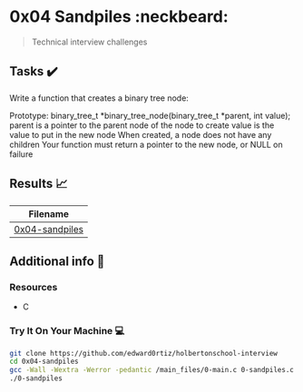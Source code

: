 # 0x04 Sandpiles :neckbeard:

> Technical interview challenges

## Tasks :heavy_check_mark:

Write a function that creates a binary tree node:

Prototype: binary_tree_t *binary_tree_node(binary_tree_t *parent, int value);
parent is a pointer to the parent node of the node to create
value is the value to put in the new node
When created, a node does not have any children
Your function must return a pointer to the new node, or NULL on failure

## Results :chart_with_upwards_trend:

| Filename |
| ------ |
| [0x04-sandpiles](https://github.com/edward0rtiz/holbertonschool-interview/blob/master/0x04-sandpiles/0-sandpiles.c)|


## Additional info :construction:
### Resources

- C


### Try It On Your Machine :computer:
```bash
git clone https://github.com/edward0rtiz/holbertonschool-interview
cd 0x04-sandpiles
gcc -Wall -Wextra -Werror -pedantic /main_files/0-main.c 0-sandpiles.c -o 0-sandpiles 1-heap_insert.c 0-binary_tree_node.c -o 1-heap_insert
./0-sandpiles 
```
